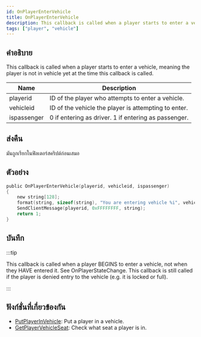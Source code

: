 ```yaml
---
id: OnPlayerEnterVehicle
title: OnPlayerEnterVehicle
description: This callback is called when a player starts to enter a vehicle, meaning the player is not in vehicle yet at the time this callback is called.
tags: ["player", "vehicle"]
---
```


## คำอธิบาย

This callback is called when a player starts to enter a vehicle, meaning the player is not in vehicle yet at the time this callback is called.

| Name        | Description                                          |
| ----------- | ---------------------------------------------------- |
| playerid    | ID of the player who attempts to enter a vehicle.    |
| vehicleid   | ID of the vehicle the player is attempting to enter. |
| ispassenger | 0 if entering as driver. 1 if entering as passenger. |

## ส่งคืน

มันถูกเรียกในฟิลเตอร์สคริปต์ก่อนเสมอ

## ตัวอย่าง

```c
public OnPlayerEnterVehicle(playerid, vehicleid, ispassenger)
{
    new string[128];
    format(string, sizeof(string), "You are entering vehicle %i", vehicleid);
    SendClientMessage(playerid, 0xFFFFFFFF, string);
    return 1;
}
```

## บันทึก

:::tip

This callback is called when a player BEGINS to enter a vehicle, not when they HAVE entered it. See OnPlayerStateChange.
This callback is still called if the player is denied entry to the vehicle (e.g. it is locked or full).

:::

## ฟังก์ชั่นที่เกี่ยวข้องกัน

- [PutPlayerInVehicle](../../scripting/functions/PutPlayerInVehicle.md): Put a player in a vehicle.
- [GetPlayerVehicleSeat](../../scripting/functions/GetPlayerVehicleSeat.md): Check what seat a player is in.
